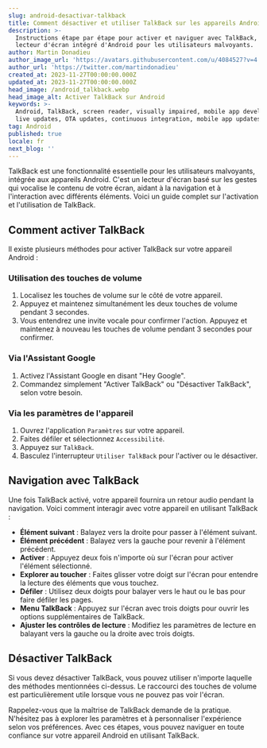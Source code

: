 ```yaml
---
slug: android-desactivar-talkback
title: Comment désactiver et utiliser TalkBack sur les appareils Android
description: >-
  Instructions étape par étape pour activer et naviguer avec TalkBack, le
  lecteur d'écran intégré d'Android pour les utilisateurs malvoyants.
author: Martin Donadieu
author_image_url: 'https://avatars.githubusercontent.com/u/4084527?v=4'
author_url: 'https://twitter.com/martindonadieu'
created_at: 2023-11-27T00:00:00.000Z
updated_at: 2023-11-27T00:00:00.000Z
head_image: /android_talkback.webp
head_image_alt: Activer TalkBack sur Android
keywords: >-
  Android, TalkBack, screen reader, visually impaired, mobile app development,
  live updates, OTA updates, continuous integration, mobile app updates
tag: Android
published: true
locale: fr
next_blog: ''
---
```

TalkBack est une fonctionnalité essentielle pour les utilisateurs malvoyants, intégrée aux appareils Android. C'est un lecteur d'écran basé sur les gestes qui vocalise le contenu de votre écran, aidant à la navigation et à l'interaction avec différents éléments. Voici un guide complet sur l'activation et l'utilisation de TalkBack.

## Comment activer TalkBack

Il existe plusieurs méthodes pour activer TalkBack sur votre appareil Android :

### Utilisation des touches de volume

1. Localisez les touches de volume sur le côté de votre appareil.
2. Appuyez et maintenez simultanément les deux touches de volume pendant 3 secondes.
3. Vous entendrez une invite vocale pour confirmer l'action. Appuyez et maintenez à nouveau les touches de volume pendant 3 secondes pour confirmer.

### Via l'Assistant Google

1. Activez l'Assistant Google en disant "Hey Google".
2. Commandez simplement "Activer TalkBack" ou "Désactiver TalkBack", selon votre besoin.

### Via les paramètres de l'appareil

1. Ouvrez l'application `Paramètres` sur votre appareil.
2. Faites défiler et sélectionnez `Accessibilité`.
3. Appuyez sur `TalkBack`.
4. Basculez l'interrupteur `Utiliser TalkBack` pour l'activer ou le désactiver.

## Navigation avec TalkBack

Une fois TalkBack activé, votre appareil fournira un retour audio pendant la navigation. Voici comment interagir avec votre appareil en utilisant TalkBack :

- **Élément suivant** : Balayez vers la droite pour passer à l'élément suivant.
- **Élément précédent** : Balayez vers la gauche pour revenir à l'élément précédent.
- **Activer** : Appuyez deux fois n'importe où sur l'écran pour activer l'élément sélectionné.
- **Explorer au toucher** : Faites glisser votre doigt sur l'écran pour entendre la lecture des éléments que vous touchez.
- **Défiler** : Utilisez deux doigts pour balayer vers le haut ou le bas pour faire défiler les pages.
- **Menu TalkBack** : Appuyez sur l'écran avec trois doigts pour ouvrir les options supplémentaires de TalkBack.
- **Ajuster les contrôles de lecture** : Modifiez les paramètres de lecture en balayant vers la gauche ou la droite avec trois doigts.

## Désactiver TalkBack

Si vous devez désactiver TalkBack, vous pouvez utiliser n'importe laquelle des méthodes mentionnées ci-dessus. Le raccourci des touches de volume est particulièrement utile lorsque vous ne pouvez pas voir l'écran.

Rappelez-vous que la maîtrise de TalkBack demande de la pratique. N'hésitez pas à explorer les paramètres et à personnaliser l'expérience selon vos préférences. Avec ces étapes, vous pouvez naviguer en toute confiance sur votre appareil Android en utilisant TalkBack.
